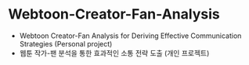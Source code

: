 # Webtoon-Creator-Fan-Analysis
- Webtoon Creator-Fan Analysis for Deriving Effective Communication Strategies (Personal project)
- 웹툰 작가-팬 분석을 통한 효과적인 소통 전략 도출 (개인 프로젝트)
